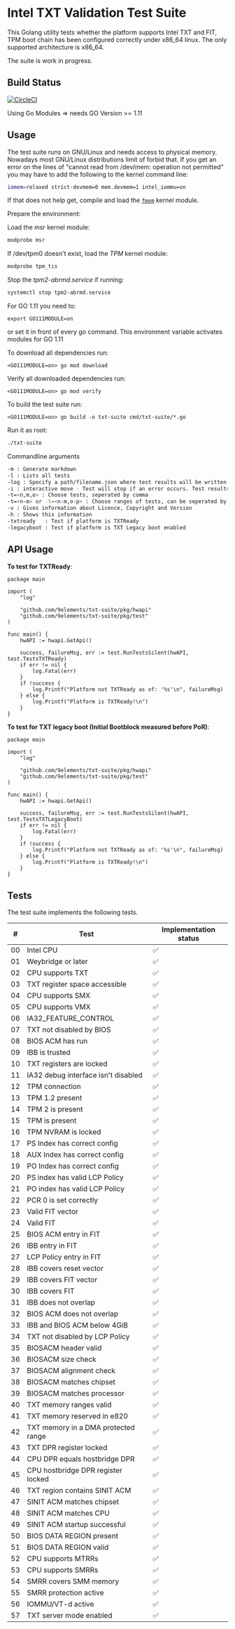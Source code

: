 Intel TXT Validation Test Suite
===============================

This Golang utility tests whether the platform supports Intel TXT and FIT, TPM
boot chain has been configured correctly under x86_64 linux.
The only supported architecture is x86_64.

The suite is work in progress.

Build Status
-----------
[![CircleCI](https://circleci.com/gh/9elements/txt-suite.svg?style=svg)](https://circleci.com/gh/9elements/txt-suite)


Using Go Modules => needs GO Version >= 1.11

Usage
-----

The test suite runs on GNU/Linux and needs access to physical memory. Nowadays
most GNU/Linux distributions limit of forbid that. If you get an error on the
lines of "cannot read from /dev/mem: operation not permitted" you may have to
add the following to the kernel command line:

```bash
iomem=relaxed strict-devmem=0 mem.devmem=1 intel_iommu=on
```

If that does not help get, compile and load the
[`fmem`](https://github.com/9elements/fmem) kernel module.

Prepare the environment:

Load the *msr* kernel module:
```bash
modprobe msr
```

If /dev/tpm0 doesn't exist, load the *TPM* kernel module:
```bash
modprobe tpm_tis
```

Stop the *tpm2-abrmd.service* if running:
```bash
systemctl stop tpm2-abrmd.service
```

For GO 1.11 you need to:
```
export GO111MODULE=on
```
or set it in front of every go command.
This environment variable activates modules for GO 1.11


To download all dependencies run:
```
<GO111MODULE=on> go mod download
```

Verify all downloaded dependencies run:
```
<GO111MODULE=on> go mod verify
```

To build the test suite run:

```
<GO111MODULE=on> go build -o txt-suite cmd/txt-suite/*.go
```

Run it as root:

```bash
./txt-suite
```

Commandline arguments
```bash
-m : Generate markdown
-l : Lists all tests
-log : Specify a path/filename.json where test results will be written (only in combination with test enforcing (-i option))
-i : interactive move - Test will stop if an error occurs. Test results will be written to test_log.json
-t=<n,m,o> : Choose tests, seperated by comma
-t=<n-m> or -t=<n-m,o-p> : Choose ranges of tests, can be seperated by comma
-v : Gives information about Licence, Copyright and Version
-h : Shows this information
-txtready   : Test if platform is TXTReady
-legacyboot : Test if platform is TXT Legacy boot enabled
```

API Usage
---------

**To test for TXTReady**:

```
package main

import (
	"log"

	"github.com/9elements/txt-suite/pkg/hwapi"
	"github.com/9elements/txt-suite/pkg/test"
)

func main() {
	hwAPI := hwapi.GetApi()

	success, failureMsg, err := test.RunTestsSilent(hwAPI, test.TestsTXTReady)
	if err != nil {
		log.Fatal(err)
	}
	if !success {
		log.Printf("Platform not TXTReady as of: '%s'\n", failureMsg)
	} else {
		log.Printf("Platform is TXTReady!\n")
	}
}
```


**To test for TXT legacy boot (Initial Bootblock measured before PoR)**:

```
package main

import (
	"log"

	"github.com/9elements/txt-suite/pkg/hwapi"
	"github.com/9elements/txt-suite/pkg/test"
)

func main() {
	hwAPI := hwapi.GetApi()

	success, failureMsg, err := test.RunTestsSilent(hwAPI, test.TestsTXTLegacyBoot)
	if err != nil {
		log.Fatal(err)
	}
	if !success {
		log.Printf("Platform not TXTReady as of: '%s'\n", failureMsg)
	} else {
		log.Printf("Platform is TXTReady!\n")
	}
}
```

Tests
-----

The test suite implements the following tests.

|  # | Test                                             | Implementation status  |
| -- | ------------------------------------------------ | ---------------------- |
| 00 | Intel CPU                                        | :white_check_mark:     |
| 01 | Weybridge or later                               | :white_check_mark:     |
| 02 | CPU supports TXT                                 | :white_check_mark:     |
| 03 | TXT register space accessible                    | :white_check_mark:     |
| 04 | CPU supports SMX                                 | :white_check_mark:     |
| 05 | CPU supports VMX                                 | :white_check_mark:     |
| 06 | IA32_FEATURE_CONTROL                             | :white_check_mark:     |
| 07 | TXT not disabled by BIOS                         | :white_check_mark:     |
| 08 | BIOS ACM has run                                 | :white_check_mark:     |
| 09 | IBB is trusted                                   | :white_check_mark:     |
| 10 | TXT registers are locked                         | :white_check_mark:     |
| 11 | IA32 debug interface isn't disabled              | :white_check_mark:     |
| 12 | TPM connection                                   | :white_check_mark:     |
| 13 | TPM 1.2 present                                  | :white_check_mark:     |
| 14 | TPM 2 is present                                 | :white_check_mark:     |
| 15 | TPM is present                                   | :white_check_mark:     |
| 16 | TPM NVRAM is locked                              | :white_check_mark:     |
| 17 | PS Index has correct config                      | :white_check_mark:     |
| 18 | AUX Index has correct config                     | :white_check_mark:     |
| 19 | PO Index has correct config                      | :white_check_mark:     |
| 20 | PS index has valid LCP Policy                    | :white_check_mark:     |
| 21 | PO index has valid LCP Policy                    | :white_check_mark:     |
| 22 | PCR 0 is set correctly                           | :white_check_mark:     |
| 23 | Valid FIT vector                                 | :white_check_mark:     |
| 24 | Valid FIT                                        | :white_check_mark:     |
| 25 | BIOS ACM entry in FIT                            | :white_check_mark:     |
| 26 | IBB entry in FIT                                 | :white_check_mark:     |
| 27 | LCP Policy entry in FIT                          | :white_check_mark:     |
| 28 | IBB covers reset vector                          | :white_check_mark:     |
| 29 | IBB covers FIT vector                            | :white_check_mark:     |
| 30 | IBB covers FIT                                   | :white_check_mark:     |
| 31 | IBB does not overlap                             | :white_check_mark:     |
| 32 | BIOS ACM does not overlap                        | :white_check_mark:     |
| 33 | IBB and BIOS ACM below 4GiB                      | :white_check_mark:     |
| 34 | TXT not disabled by LCP Policy                   | :white_check_mark:     |
| 35 | BIOSACM header valid                             | :white_check_mark:     |
| 36 | BIOSACM size check                               | :white_check_mark:     |
| 37 | BIOSACM alignment check                          | :white_check_mark:     |
| 38 | BIOSACM matches chipset                          | :white_check_mark:     |
| 39 | BIOSACM matches processor                        | :white_check_mark:     |
| 40 | TXT memory ranges valid                          | :white_check_mark:     |
| 41 | TXT memory reserved in e820                      | :white_check_mark:     |
| 42 | TXT memory in a DMA protected range              | :white_check_mark:     |
| 43 | TXT DPR register locked                          | :white_check_mark:     |
| 44 | CPU DPR equals hostbridge DPR                    | :white_check_mark:     |
| 45 | CPU hostbridge DPR register locked               | :white_check_mark:     |
| 46 | TXT region contains SINIT ACM                    | :white_check_mark:     |
| 47 | SINIT ACM matches chipset                        | :white_check_mark:     |
| 48 | SINIT ACM matches CPU                            | :white_check_mark:     |
| 49 | SINIT ACM startup successful                     | :white_check_mark:     |
| 50 | BIOS DATA REGION present                         | :white_check_mark:     |
| 51 | BIOS DATA REGION valid                           | :white_check_mark:     |
| 52 | CPU supports MTRRs                               | :white_check_mark:     |
| 53 | CPU supports SMRRs                               | :white_check_mark:     |
| 54 | SMRR covers SMM memory                           | :white_check_mark:     |
| 55 | SMRR protection active                           | :white_check_mark:     |
| 56 | IOMMU/VT-d active                                | :white_check_mark:     |
| 57 | TXT server mode enabled                          | :white_check_mark:     |
